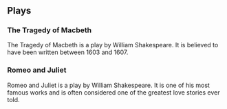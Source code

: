 # <MASK>

## Plays

### The Tragedy of Macbeth

The Tragedy of Macbeth is a play by William Shakespeare. It is believed to have been written between 1603 and 1607.

### Romeo and Juliet

Romeo and Juliet is a play by William Shakespeare. It is one of his most famous works and is often considered one of the greatest love stories ever told.
